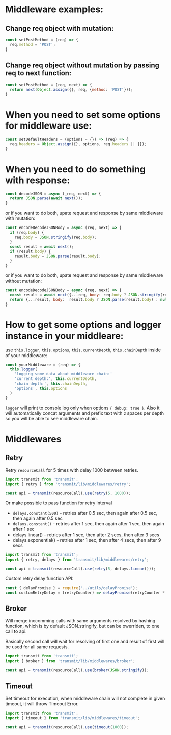 
# Middleware examples:

## Change req object with mutation:
```javascript
const setPostMethod = (req) => {
  req.method = 'POST';
}
```

## Change req object without mutation by passing req to next function:
```javascript
const setPostMethod = (req, next) => {
  return next(Object.assign({}, req, {method: 'POST'}));
}
```

# When you need to set some options for middleware use:
```javascript
const setDefaultHeaders = (options = {}) => (req) => {
  req.headers = Object.assign({}, options, req.headers || {});
}
```

# When you need to do something with response:
```javascript
const decodeJSON = async (_req, next) => {
  return JSON.parse(await next());
}
```

or if you want to do both, upate request and response by same middleware with mutation:
```javascript
const encodeDecodeJSONBody = async (req, next) => {
  if (req.body) {
    req.body = JSON.stringify(req.body);
  }
  const result = await next();
  if (result.body) {
    result.body = JSON.parse(result.body);
  }
}
```

or if you want to do both, upate request and response by same middleware without mutation:
```javascript
const encodeDecodeJSONBody = async (req, next) => {
  const result = await next({...req, body: req.body ? JSON.stringify(req.body) : null });
  return {...result, body:  result.body ? JSON.parse(result.body) : null };
}
```

# How to get some options and logger instance in your middleare:

use `this.logger`, `this.options`, `this.currentDepth`, `this.chainDepth` inside of your middleware:

```javascript
const yourMiddleware = (req) => {
  this.logger(
    'logging some data about middleware chain:'
    'current depth:', this.currentDepth,
    'chain depth:', this.chainDepth,
    'options', this.options
  )
}
```

`logger` will print to console log only when options `{ debug: true }`.
Also it will automatically concat arguments and prefix text with `2` spaces per depth so you will be able to see middleware chain.

# Middlewares

## Retry

Retry `resourceCall` for 5 times with delay 1000 between retries.

```javascript
import transmit from 'transmit';
import { retry } from 'transmit/lib/middlewares/retry';

const api = transmit(resourceCall).use(retry(5, 1000));
```

Or make possible to pass function for retry interval

- `delays.constant(500)` - retries after 0.5 sec, then again after 0.5 sec, then again after 0.5 sec
- `delays.constant()` - retries after 1 sec, then again after 1 sec, then again after 1 sec
- delays.linear() - retries after 1 sec, then after 2 secs, then after 3 secs
- delays.exponential() - retries after 1 sec, then after 4 secs, then after 9 secs

```javascript
import transmit from 'transmit';
import { retry, delays } from 'transmit/lib/middlewares/retry';

const api = transmit(resourceCall).use(retry(5, delays.linear()));
```

Custom retry delay function API:
```javascript
const { delayPromise } = require('../utils/delayPromise');
const customRetryDelay = (retryCounter) => delayPromise(retryCounter * 100)
```

## Broker

Will merge inccomming calls with same arguments resolved by hashing function, which is by default JSON.stringify, but can be owerriden, to one call to api.

Basically second call will wait for resolving of first one and result of first will be used for all same requests.

```javascript
import transmit from 'transmit';
import { broker } from 'transmit/lib/middlewares/broker';

const api = transmit(resourceCall).use(broker(JSON.stringify));
```

## Timeout

Set timeout for execution, when middleware chain will not complete in given timeout, it will throw Timeout Error.

```javascript
import transmit from 'transmit';
import { timeout } from 'transmit/lib/middlewares/timeout';

const api = transmit(resourceCall).use(timeout(1000));
```

